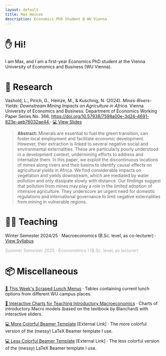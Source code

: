 ```yaml
---
layout: default
title: Max Heinze
description: Economics PhD Student @ WU Vienna
---
```


# ✋ Hi!

I am Max, and I am a first-year Economics PhD student at the Vienna University of Economics and Business (WU Vienna). 

# 📝 Research

Vashold, L., Pirich, G., Heinze, M., & Kuschnig, N. (2024). _Mines-Rivers-Yields: Downstream Mining Impacts on Agriculture in Africa._ Vienna University of Economics and Business. Department of Economics Working Paper Series No. 368. [https://doi.org/10.57938/7598a00e-3d24-4691-823e-aeb76032ae44
](https://doi.org/10.57938/7598a00e-3d24-4691-823e-aeb76032ae44) · [💻 View Slides](assets/mines_basins_seminar_ecolecon.pdf)

> **Abstract:** Minerals are essential to fuel the green transition, can foster local employment and facilitate economic development. However, their extraction is linked to several negative social and environmental externalities. These are particularly poorly understood in a development context, undermining efforts to address and internalize them. In this paper, we exploit the discontinuous locations of mines along rivers and their basins to identify causal effects on agricultural yields in Africa. We find considerable impacts on vegetation and yields downstream, which are mediated by water pollution and only dissipate slowly with distance. Our findings suggest that pollution from mines may play a role in the limited adoption of intensive agriculture. They underscore an urgent need for domestic regulations and international governance to limit negative externalities from mining in vulnerable regions.

# 👨‍🏫 Teaching

Winter Semester 2024/25 · Macroeconomics (B.Sc. level, as co-lecturer) · [View Syllabus](https://vvz.wu.ac.at/cgi-bin/vvz.pl?C=L;I=2398;LV=3;L2=S;L3=S;U=H;S=24W;LANG=EN)

<span style="color: #aaaaaa;">Summer Semester 2025 · Econometrics I (B.Sc. level, as lecturer)</span>



# 📦 Miscellaneous

[🥗 This Week's Scraped Lunch Menus](menu.md) · Tables containing current lunch options from different WU campus places.

[📐 Interactive Charts for Teaching Introductory Macroeconomics](interactivemacro.md) · Charts of introductory Macro models (based on the textbook by Blanchard) with interactive sliders.

[💻 More Colorful Beamer Template](https://www.overleaf.com/read/kwkjhxfrbpcz#0ff317) [External Link] · The more colorful version of the (messy) LaTeX Beamer template I use.

[💻 Less Colorful Beamer Template](https://www.overleaf.com/read/yzktsvtbpbwt#235b84) [External Link] · The less colorful version of the (messy) LaTeX Beamer template I use.

